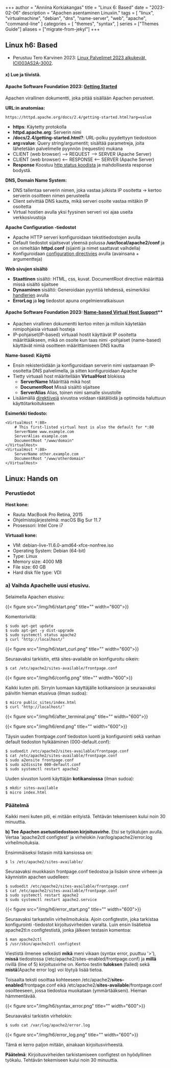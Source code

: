 +++
author = "Anniina Korkiakangas"
title = "Linux 6: Based"
date = "2023-02-06"
description = "Apachen asentaminen Linuxiin."
tags = [
    "linux",
    "virtualmachine",
    "debian",
    "dns",
    "name-server",
    "web",
    "apache",
    "command-line"
]
categories = [
    "themes",
    "syntax",
]
series = ["Themes Guide"]
aliases = ["migrate-from-jekyl"]
+++

## **Linux h6: Based**
- Perustuu Tero Karvinen 2023: [Linux Palvelimet 2023 alkukevät, ICI003AS2A-3002](https://terokarvinen.com/2023/linux-palvelimet-2023-alkukevat/).

#### **x) Lue ja tiivistä.** 
 
#### **Apache Software Foundation 2023**: [Getting Started](https://httpd.apache.org/docs/2.4/getting-started.html)

Apachen virallinen dokumentti, joka pitää sisällään Apachen perusteet.

**URL:in anatomiaa:**

    https://httpd.apache.org/docs/2.4/getting-started.html?arg=value

- **https**: Käytetty protokolla
- **httpd.apache.org**: Serverin nimi
- **/docs/2.4/getting-started.html?**: URL-polku pyydettyyn tiedostoon
- **arg=value**: Query string/argumentit; sisältää parametreja, joita lähetetään palvelimelle pyynnön (requestin) mukana
- CLIENT (web browser) --> REQUEST --> SERVER (Apache Server)
- CLIENT (web browser) <-- RESPONSE <-- SERVER (Apache Server)
 - **Response** Koostuu [http status koodista](https://cwiki.apache.org/confluence/display/HTTPD/CommonHTTPStatusCodes) ja mahdollisesta response bodystä.

**DNS, Domain Name System:**

- DNS tallentaa serverin nimen, joka vastaa julkista IP osoitetta -> kertoo serverin osoitteen nimen perusteella 
- Client selvittää DNS kautta, mikä serveri osoite vastaa mitäkin IP osoitetta
- Virtual hostien avulla yksi fyysinen serveri voi ajaa useita verkkosivustoja
    
**Apache Configuration -tiedostot**

- Apache HTTP serveri konfiguroidaan tekstitiedostojen avulla
- Default tiedostot sijaitsevat yleensä polussa **/usr/local/apache2/conf** ja on nimeltään **httpd.conf** (sijainti ja nimet saattavat vaihdella)
- Konfiguroidaan [configuration directivies](https://httpd.apache.org/docs/2.4/mod/quickreference.html) avulla (avainsana + argumentteja)

**Web sivujen sisältö**

- **Staattinen** sisältö: HTML, css, kuvat. DocumentRoot directive määrittää missä sisältö sijaitsee
- **Dynaaminen** sisältö: Generoidaan pyyntöä tehdessä, esimerkiksi [handlerien](https://httpd.apache.org/docs/2.4/handler.html) avulla 
- **ErrorLog** ja **log** tiedostot apuna ongelmienratkaisuun

#### **Apache Software Foundation 2023**: [Name-based Virtual Host Support](https://httpd.apache.org/docs/current/vhosts/name-based.html)**

- Apachen virallinen dokumentti kertoo miten ja milloin käytetään nimipohjaisia virtuaali hosteja
- IP-pohjaiset(IP-based) virtuaali hostit käyttävät IP osoitetta määrittääkseen, mikä on osoite kun taas nimi -pohjaiset (name-based) käyttävät nimiä osoitteen määrittämiseen DNS kautta 

**Name-based: Käyttö**

-  Ensin rekisteröidään ja konfiguroidaan serverin nimi vastaamaan IP-osoitetta DNS palvelimella, ja sitten konfiguroidaan Apache
- Tietty virtuaali host määritellään **VirtualHost** blokissa
    - **ServerName** Määrittää mikä host
    - **DocumentRoot** Missä sisältö sijaitsee
    - **ServerAlias** Alias, toinen nimi samalle sivustolle
- Lisäämällä [direktiivejä](https://httpd.apache.org/docs/2.4/mod/quickreference.html)  sivustoa voidaan räätälöidä ja optimoida haluttuun käyttötarkoitukseen

**Esimerkki tiedosto:** 

    <VirtualHost *:80>
        # This first-listed virtual host is also the default for *:80
        ServerName www.example.com
        ServerAlias example.com 
        DocumentRoot "/www/domain"
    </VirtualHost>
    <VirtualHost *:80>
        ServerName other.example.com
        DocumentRoot "/www/otherdomain"
    </VirtualHost>

## **Linux: Hands on**
### **Perustiedot** 

**Host kone:**
- Rauta: MacBook Pro Retina, 2015
- Ohjelmistojärjestelmä: macOS Big Sur 11.7
- Prosessori: Intel Core i7

**Virtuaali kone:**
- VM: debian-live-11.6.0-amd64-xfce-nonfree.iso
- Operating System: Debian (64-bit)
- Type: Linux
- Memory size: 4000 MB
- File size: 60 GB
- Hard disk file type: VDI

### **a) Vaihda Apachelle uusi etusivu.** 

Selaimella Apachen etusivu: 

{{< figure src="/img/h6/start.png" title="" width="600">}}

Komentorivillä:

    $ sudo apt-get update   
    $ sudo apt-get -y dist-upgrade
    $ sudo systemctl status apache2
    $ curl ‘http://localhost/’

{{< figure src="/img/h6/start_curl.png" title="" width="600">}}

Seuraavaksi tarkistin, että sites-available on konfiguroitu oikein:

    $ cat /etc/apache2/sites-available/frontpage.conf

{{< figure src="/img/h6/config.png" title="" width="600">}}

Kaikki kuten piti. Sirryin luomaan käyttäjälle kotikansioon ja seuraavaksi päivitin hieman etusivua (ilman sudoa):

    $ micro public_sites/index.html
    $ curl ‘http://localhost/’

{{< figure src="/img/h6/after_terminal.png" title="" width="600">}}
 
{{< figure src="/img/h6/end.png" title="" width="600">}}

Täysin uuden frontpage.conf tiedoston luonti ja konfigurointi sekä vanhan default tiedoston hylkääminen (000-default.conf):

    $ sudoedit /etc/apache2/sites-available/frontpage.conf
    $ cat /etc/apache2/sites-available/frontpage.conf
    $ sudo a2ensite frontpage.conf
    $ sudo a2dissite 000-default.conf 
    $ sudo systemctl restart apache2
    
Uuden sivuston luonti käyttäjän **kotikansiossa** (ilman sudoa):

    $ mkdir sites-available
    $ micro index.html

### **Päätelmä**
Kaikki meni kuten piti, ei mitään erityistä. Tehtävän tekemiseen kului noin 30 minuuttia.

**b) Tee Apachen asetustiedostoon kirjoitusvirhe.** Etsi se työkalujen avulla. Vertaa 'apache2ctl configtest' ja virhelokin /var/log/apache2/error.log virheilmoituksia.

Ensimmäiseksi listasin mitä kansiossa on: 

    $ ls /etc/apache2/sites-available/

Seuraavaksi muokkasin frontpage.conf tiedostoa ja lisäsin sinne virheen ja käynnistin apachen uudelleen: 

    $ sudoedit /etc/apache2/sites-available/frontpage.conf
    $ cat /etc/apache2/sites-available/frontpage.conf
    $ sudo systemctl restart apache2
    $ sudo systemctl restart apache2.service

{{< figure src="/img/h6/error_start.png" title="" width="600">}}

Seuraavaksi tarkastelin virheilmoituksia. Ajoin configtestin, joka tarkistaa konfigurointi -tiedostot kirjoitusvirheiden varalta. Luin ensin lisätietoa apache2tl:n configtestistä, jonka jälkeen testasin komentoa:

    $ man apache2ctl
    $ /usr/sbin/apache2ctl configtest

Viestistä ilmenee selkeästi **mikä** meni vikaan (syntax error, puuttuu '>'), **missä** tiedostossa (/etc/apache2/sites-enabled/frontpage.conf) ja **millä** rivillä (line of 5) kirjoitusvirhe on.  Kertoo testin **tuloksen** (failed) sekä **mistä**(Apache error log) voi löytyä lisää tietoa.

Toisaalta  teksti osoittaa kohteeseen /etc/apache2/**sites-enabled**/frontpage.conf eikä /etc/apache2/**sites-available**/frontpage.conf osoitteeseen, jossa tiedostoa muokataan (ymmärtääkseni). Hieman hämmentävää. 

{{< figure src="/img/h6/syntax_error.png" title="" width="600">}}

Seuraavaksi tarkistin virhelokin:

    $ sudo cat /var/log/apache2/error.log

{{< figure src="/img/h6/error_log.png" title="" width="600">}}

Tämä ei kerro paljon mitään, ainakaan kirjoitusvirheestä. 

**Päätelmä**: Kirjoitusvirheiden tarkistamiseen configtest on hyödyllinen työkalu. Tehtävän tekemiseen kului noin 30 minuuttia. 